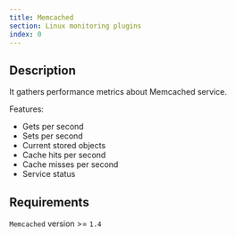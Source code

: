 ```yaml
---
title: Memcached
section: Linux monitoring plugins
index: 0
---
```


## Description

It gathers performance metrics about Memcached service.

Features:

*   Gets per second
*   Sets per second
*   Current stored objects
*   Cache hits per second
*   Cache misses per second
*   Service status

## Requirements

`Memcached` version >= `1.4`
